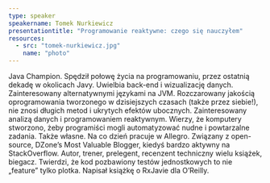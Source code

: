 ```yaml
---
type: speaker
speakername: Tomek Nurkiewicz
presentationtitle: "Programowanie reaktywne: czego się nauczyłem"
resources:
  - src: "tomek-nurkiewicz.jpg"
    name: "photo"
---
```

Java Champion. Spędził połowę życia na programowaniu, przez ostatnią dekadę w okolicach Javy. Uwielbia back-end i wizualizację danych. Zainteresowany alternatywnymi językami na JVM. Rozczarowany jakością oprogramowania tworzonego w dzisiejszych czasach (także przez siebie!), nie znosi długich metod i ukrytych efektów ubocznych. Zainteresowany analizą danych i programowaniem reaktywnym. Wierzy, że komputery stworzono, żeby programiści mogli automatyzować nudne i powtarzalne zadania. Także własne. Na co dzień pracuje w Allegro. Związany z open-source, DZone’s Most Valuable Blogger, kiedyś bardzo aktywny na StackOverflow. Autor, trener, prelegent, recenzent techniczny wielu książek, biegacz. Twierdzi, że kod pozbawiony testów jednostkowych to nie „feature” tylko plotka. Napisał książkę o RxJavie dla O’Reilly.
